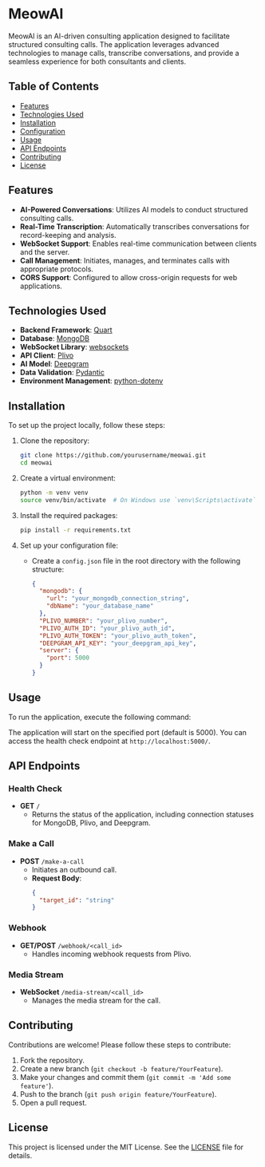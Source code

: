 # MeowAI

MeowAI is an AI-driven consulting application designed to facilitate structured consulting calls. The application leverages advanced technologies to manage calls, transcribe conversations, and provide a seamless experience for both consultants and clients.

## Table of Contents

- [Features](#features)
- [Technologies Used](#technologies-used)
- [Installation](#installation)
- [Configuration](#configuration)
- [Usage](#usage)
- [API Endpoints](#api-endpoints)
- [Contributing](#contributing)
- [License](#license)

## Features

- **AI-Powered Conversations**: Utilizes AI models to conduct structured consulting calls.
- **Real-Time Transcription**: Automatically transcribes conversations for record-keeping and analysis.
- **WebSocket Support**: Enables real-time communication between clients and the server.
- **Call Management**: Initiates, manages, and terminates calls with appropriate protocols.
- **CORS Support**: Configured to allow cross-origin requests for web applications.

## Technologies Used

- **Backend Framework**: [Quart](https://pgjones.gitlab.io/quart/)
- **Database**: [MongoDB](https://www.mongodb.com/)
- **WebSocket Library**: [websockets](https://websockets.readthedocs.io/en/stable/)
- **API Client**: [Plivo](https://www.plivo.com/)
- **AI Model**: [Deepgram](https://deepgram.com/)
- **Data Validation**: [Pydantic](https://pydantic-docs.helpmanual.io/)
- **Environment Management**: [python-dotenv](https://pypi.org/project/python-dotenv/)

## Installation

To set up the project locally, follow these steps:

1. Clone the repository:
   ```bash
   git clone https://github.com/yourusername/meowai.git
   cd meowai
   ```

2. Create a virtual environment:
   ```bash
   python -m venv venv
   source venv/bin/activate  # On Windows use `venv\Scripts\activate`
   ```

3. Install the required packages:
   ```bash
   pip install -r requirements.txt
   ```

4. Set up your configuration file:
   - Create a `config.json` file in the root directory with the following structure:
     ```json
     {
       "mongodb": {
         "url": "your_mongodb_connection_string",
         "dbName": "your_database_name"
       },
       "PLIVO_NUMBER": "your_plivo_number",
       "PLIVO_AUTH_ID": "your_plivo_auth_id",
       "PLIVO_AUTH_TOKEN": "your_plivo_auth_token",
       "DEEPGRAM_API_KEY": "your_deepgram_api_key",
       "server": {
         "port": 5000
       }
     }
     ```

## Usage

To run the application, execute the following command:

The application will start on the specified port (default is 5000). You can access the health check endpoint at `http://localhost:5000/`.

## API Endpoints

### Health Check

- **GET** `/`
  - Returns the status of the application, including connection statuses for MongoDB, Plivo, and Deepgram.

### Make a Call

- **POST** `/make-a-call`
  - Initiates an outbound call.
  - **Request Body**:
    ```json
    {
      "target_id": "string"
    }
    ```

### Webhook

- **GET/POST** `/webhook/<call_id>`
  - Handles incoming webhook requests from Plivo.

### Media Stream

- **WebSocket** `/media-stream/<call_id>`
  - Manages the media stream for the call.

## Contributing

Contributions are welcome! Please follow these steps to contribute:

1. Fork the repository.
2. Create a new branch (`git checkout -b feature/YourFeature`).
3. Make your changes and commit them (`git commit -m 'Add some feature'`).
4. Push to the branch (`git push origin feature/YourFeature`).
5. Open a pull request.

## License

This project is licensed under the MIT License. See the [LICENSE](LICENSE) file for details.